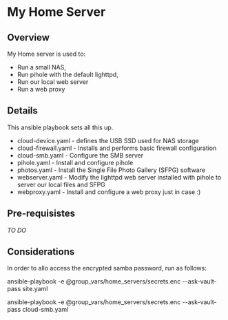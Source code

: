 # My Home Server

## Overview
My Home server is used to:
* Run a small NAS, 
* Run pihole with the default lighttpd,
* Run our local web server
* Run a web proxy

## Details
This ansible playbook sets all this up.

* cloud-device.yaml - defines the USB SSD used for NAS storage
* cloud-firewall.yaml - Installs and performs basic firewall configuration
* cloud-smb.yaml - Configure the SMB server
* pihole.yaml - Install and configure pihole
* photos.yaml - Install the Single File Photo Gallery (SFPG) software
* webserver.yaml - Modify the lighttpd web server installed with pihole to server our local files and SFPG
* webproxy.yaml - Install and configure a web proxy just in case :)

## Pre-requisistes
*TO DO*

## Considerations
In order to allo access the encrypted samba password, run as follows:

ansible-playbook -e @group_vars/home_servers/secrets.enc --ask-vault-pass site.yaml

ansible-playbook -e @group_vars/home_servers/secrets.enc --ask-vault-pass cloud-smb.yaml
